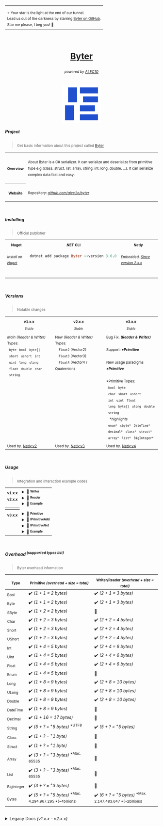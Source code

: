 <div align="right">
<table>
<td aligh="right">
<p></p>
<sup>⭐ Your star is the light at the end of our tunnel.<br> Lead us out of the darkness by starring <a href="https://github.com/alec1o/Byter">Byter on GitHub</a>.<br> Star me please, I beg you! 💙</sup>
</td>
</table>
</div>

<br>

<h1 align="center"><a href="https://github.com/alec1o/Byter">Byter</a></h1>

<h6 align="center"><sub>
powered by <a href="https://github.com/alec1o">ALEC1O</a><sub/>
</h6>

<div align="center">
  <a href="#">
    <img align="center" src="static/logo/Byter-logo-512/sprite_1.png" width="128px" alt="byter logo">
  </a>
</div>

##### Project

> <sub>Get basic information about this project called [Byter](https://github.com/alec1o/Byter)</sub>

<table>
<tr>
  <th align="center" valign="center"><sub><strong>Overview</strong></sub></th>
<td>
<br>
<sub>About
Byter is a C# serializer. It can serialize and deserialize from primitive type e.g (class, struct, list, array, string, int, long, double, ...), It can serialize complex data fast and easy.</sub>
<br>
<br>
</td>
</tr>
<tr>
  <th align="center" valign="center"><sub><strong>Website</strong></sub></th>
<td>
<br>
<sub>Repository: <a href="https://github.com/alec1o/Byter"><i>github.com/alec1o/byter</i></a></sub><br>
<br>
</td>
</tr>
</table>

<br>

##### Installing

> <sub>Official publisher</sub>

<table>
<tr>
<th valign="center" align="center"><sub>Nuget</sub></th>
<th valign="center" align="center"><sub>.NET CLI</sub></th>
<th valign="center" align="center"><sub>Netly</sub></th>
</tr>
<tr>
<td valign="top" align="left">

<h6><sup>Install on <a href="https://www.nuget.org/packages/Byter">Nuget</a></sup></h6>

</td>
<td valign="top" align="left">

```rb
dotnet add package Byter --version 3.0.0
```

</td>
<td valign="top" align="left">

<h6><sup>Embedded, <a href="https://github.com/alec1o/Netly">Since version 2.x.x</a></sup></h6>

</td>
</tr>
</table>

<br>

##### Versions

> <sub>Notable changes</sub>

<table>
<tr> <!-- title -->
<th><sub>v1.x.x</sub></th>
<th><sub>v2.x.x</sub></th>
<th><sub>v3.x.x</sub></th>
</tr>
<tr> <!-- status -->
<td valign="center" align="center"><sup><sub><i>Stable</i></sub></sup></td>
<td valign="center" align="center"><sup><sub><i>Stable</i></sub></sup></td>
<td valign="center" align="center"><sup><sub><i>Stable</i></sub></sup></td>
</tr>
<tr> <!-- row #1 -->
<td valign="top" align="left">
<sub>
<i>Main (Reader & Writer)</i> Types:
<br>
&nbsp; <code>byte</code>
&nbsp; <code>bool</code>
&nbsp; <code>byte[]</code>
<br>
&nbsp; <code>short</code>
&nbsp; <code>ushort</code>
&nbsp; <code>int</code>
<br>
&nbsp; <code>uint</code>
&nbsp; <code>long</code>
&nbsp; <code>ulong</code>
<br>
&nbsp; <code>float</code>
&nbsp; <code>double</code>
&nbsp; <code>char</code>
<br>
&nbsp; <code>string</code>
</sub>
</td>
<td valign="top" align="left">
<sub>
New <i>(Reader & Writer)</i> Types:
<br>&emsp;<code>Float2</code> (Vector2)
<br>&emsp;<code>Float3</code> (Vector3)
<br>&emsp;<code>Float4</code> (Vector4 / Quaternion)
</sub>
</td>
<td valign="top" align="left">
<sub>
Bug Fix. <i><strong>(Reader & Writer)</strong></i>
<br><br>Support: <i><strong>*Primitive</strong></i>
<br><br>New usage paradigms <i><strong>*Primitive</strong></i>
<br><br>*Primitive Types:
<br>
&nbsp; <code>bool</code>
&nbsp; <code>byte</code>
<br>
&nbsp; <code>char</code>
&nbsp; <code>short</code>
&nbsp; <code>ushort</code>
<br>
&nbsp; <code>int</code>
&nbsp; <code>uint</code>
&nbsp; <code>float</code>
<br>
&nbsp; <code>long</code>
&nbsp; <code>byte[]</code>
&nbsp; <code>ulong</code>
&nbsp; <code>double</code>
<br>
&nbsp; <code>string</code>
<br>
&nbsp;&nbsp;&nbsp;<i>*highlights</i>
<br>
&nbsp; <code>enum*</code>
&nbsp; <code>sbyte*</code>
&nbsp; <code>DateTime*</code>
<br>
&nbsp; <code>decimal*</code>
&nbsp; <code>class*</code>
&nbsp; <code>struct*</code>
<br>
&nbsp; <code>array*</code>
&nbsp; <code>list*</code>
&nbsp; <code>BigInteger*</code>
</sub></td>
</tr>
<tr> <!-- row #2 -->
<td valign="top" align="left"><sub>Used by. <a href="https://github.com/alec1o/Netly">Netly v2</a></sub></td>
<td valign="top" align="left"><sub>Used by. <a href="https://github.com/alec1o/Netly">Netly v3</a></sub></td>
<td valign="top" align="left"><sub>Used by. <a href="https://github.com/alec1o/Netly">Netly v4</a></sub></td>
</tr>
</table>

<br>

##### Usage

> <sub>Integration and interaction example codes</sub>


<table>

<tr>
<th align="center" valign="top"><sub><strong>v1.x.x<br>v2.x.x</strong></sub></th>
<td>

<details><summary>📄 <strong><sup><sub>Writer</sub></sup></strong></summary>

### Constructor

- ###### () :                      ``Writer`` <br><sub>Create instance with empty internal buffer</sub>
- ###### (``Writer`` writer) :     ``Writer`` <br><sub>Create instance and copy buffer of <i>(Writer)</i> as internal buffer</sub>
- ###### (ref ``Writer`` writer) : ``Writer`` <br><sub>Create instance and copy buffer of <i>(ref Writer)</i> as internal buffer</sub>

### Proprieties

- ###### Length :   ``int`` <br><sub>Return buffer length.</sub>

### Methods

- ###### Write(T value) :   ``void`` <br><sub>Write content in internal buffer</sub>
- ###### GetBytes() :     ``byte[]`` <br><sub>Return buffer from <i>(Writer)</i> instance as <i>byte[])</i> </sub>
- ###### GetList() :  ``List<byte>`` <br><sub>Return buffer from <i>(Writer)</i> instance as <i>List&lt;byte&gt;</i> </sub>
- ###### Clear():           ``void`` <br><sub>Clear internal buffer from <i>(Writer)</i> instance</sub>

</details>
<details><summary>📄 <strong><sup><sub>Reader</sub></sup></strong></summary>

### Constructor

- ###### (``byte[]`` buffer) :     ``Reader`` <br><sub>Create instance using <i>(Byte[])</i> as internal buffer</sub>
- ###### (``Writer`` writer) :     ``Reader`` <br><sub>Create instance using <i>(Writer)</i> as internal buffer</sub>
- ###### (ref ``Writer`` writer) : ``Reader`` <br><sub>Create instance using <i>(ref Writer)</i> as internal buffer</sub>

### Proprieties

- ###### Success : ``bool`` <br><sub>Return true if deserialized successful.</sub>
- ###### Position : ``int`` <br><sub>Return current read index.</sub>
- ###### Length :   ``int`` <br><sub>Return buffer length.</sub>

### Methods

- ###### Seek(``int`` position) :                    ``void`` <br><sub>Move position (internal buffer index)</sub>
- ###### Read<``T``>() :                                ``T`` <br><sub>Read content from iternal buffer.</sub>
- ###### Read<``string``>(``Encoding`` encoding) : ``string`` <br><sub>Read custom encoding string.</sub>

</details>
<details><summary>📄 <strong><sup><sub>Example</sub></sup></strong></summary>

- ###### Writer
    ```csharp
    using Byter;
    
    Writer w = new();
    
    // write data
  
    w.Write("Powered by ALEC1O");
    w.Write("由 ALEC1O 提供支持", Encoding.UTF32);
    w.Write((int)1000000);` // 1.000.000
    w.Write((char)'A');
    w.Write((long)-1000000000); // -100.0000.000
    w.Write((byte[])[0, 1, 2, 3]);
    
    // Float(1|2|3) only available in version 2
    w.Write(new Float2(-100F, 300F));
    w.Write(new Float3(-100F, 300F, 600F));
    w.Write(new Float4(-100F, 300F, 600F, 900F));
    
    // get buffer
    
    byte[] buffer = w.GetBytes();
    
    // example send buffer
    Magic.Send(buffer);
    ```
- ###### Reader
    ```csharp
    using Byter;
    
    // example receive buffer
    byte[] buffer = Magic.Receive();
    
    // create instance
    Reader r = new()
        
    // read data
    
    string noticeInEnglish = r.Read<string>(); // Powered by ALEC1O
    string noticeInChinese = r.Read<string>(Encoding.UTF32); // 由 ALEC1O 提供支持
    int myInt = r.Read<int>(); // 1.000.000
    char myChar = r.Read<char>(); // 'A'
    long myLong = r.Read<long>(); // -100.0000.000
    byte[] myBytes = r.Read<byte[]>(); // [0, 1, 2, 3]
    
    // Float(1|2|3) only available in version 2
    Float2 myFloat2 = r.Read<Float2>(); // [x: -100F] [y: 300F]
    Float3 myFloat3 = r.Read<Float3>(); // [x: -100F] [y: 300F] [z: 600F]
    Float4 myFloat4 = r.Read<Float4>(); // [x: -100F] [y: 300F] [z: 600F] [w: 900F]
    
    if (r.Sucess)
    {
        // sucess on read all data
    }
    else
    {
        // one or more data isn't found when deserialize. Might ignore this buffer!
    }
    ```

- ###### Dynamic Read Technical
    ```csharp
    var r = new Reader(...);
    
    var topic = r.Read<string>(Encoding.ASCII);
    
    if(!r.Sucess) return; // ignore this 
    
    if (topic == "login")
    {
        string username = r.Read<string>(Encoding.UTF32);
        string password = r.Read<string>(Encoding.ASCII);
        
        if (!r.Sucess) return; // ignore this
        // login user...
    }
    else if(topic == "get user address")
    {
        ulong userId  = r.Read<ulong>();
        string token = r.Read<string>(Encoding.ASCII);
        
        if (!r.Sucess) return; // ignore this
        // get user adress...
    }
    ...
    else
    {
        // ignore this. (Topic not found)
    }
    ```

</details>
</td>
</tr>

<tr><th></th></tr>

<tr>
<th align="center" valign="top"><sub><strong>v3.x.x</strong></sub></th>
<td>

<details><summary>📄 <strong><sup><sub>Primitive</sub></sup></strong></summary>

### Constructor

- ###### () :                      ``Primitive`` <br><sub>Create instance with empty internal buffer</sub>
- ###### (``byte[]`` buffer) :     ``Primitive`` <br><sub>Create instance using (Byte[]) as internal buffer</sub>

### Proprieties

- ###### Position :      ``int`` <br><sub>Return internal reading index/position.</sub>
- ###### IsValid :      ``bool`` <br><sub>Return (true) if data was read successful. otherwise (false)</sub>
- ###### Add : ``IPrimitiveAdd`` <br><sub>Object used to (read/get) content from internal (Primitive) buffer</sub>
- ###### Get : ``IPrimitiveGet`` <br><sub>Object used to (write/add) content in internal (Primitive) buffer</sub>

### Methods

- ###### GetBytes() :     ``byte[]`` <br><sub>Return buffer from <i>(Primitive)</i> instance as <i>byte[])</i> </sub>
- ###### GetList() :  ``List<byte>`` <br><sub>Return buffer from <i>(Primitive)</i> instance as <i>List&lt;byte&gt;</i> </sub>
- ###### Reset():           ``void`` <br><sub>Clear internal buffer from <i>(Primitive)</i> instance</sub>

</details>

<details><summary>📄 <strong><sup><sub>IPrimitiveAdd</sub></sup></strong></summary>

### Methods

- ###### Bool(``bool`` value)             ``void`` <br><sub>(Write/Add) element typeof(bool) in internal buffer</sub>
- ###### Byte(``byte`` value)             ``void`` <br><sub>(Write/Add) element typeof(byte) in internal buffer</sub>
- ###### SByte(``sbyte`` value)           ``void`` <br><sub>(Write/Add) element typeof(sbyte) in internal buffer</sub>
- ###### Char(``char`` value)             ``void`` <br><sub>(Write/Add) element typeof(char) in internal buffer</sub>
- ###### Short(``short`` value)           ``void`` <br><sub>(Write/Add) element typeof(short) in internal buffer</sub>
- ###### UShort(``ushort`` value)         ``void`` <br><sub>(Write/Add) element typeof(ushort) in internal buffer</sub>
- ###### Int(``int`` value)               ``void`` <br><sub>(Write/Add) element typeof(int) in internal buffer</sub>
- ###### UInt(``uint`` value)             ``void`` <br><sub>(Write/Add) element typeof(uint) in internal buffer</sub>
- ###### Float(``float`` value)           ``void`` <br><sub>(Write/Add) element typeof(float) in internal buffer</sub>
- ###### Enum<``T``>(``T`` value)         ``void`` <br><sub>(Write/Add) element typeof(enum) in internal buffer</sub>
- ###### Long(``long`` value)             ``void`` <br><sub>(Write/Add) element typeof(long) in internal buffer</sub>
- ###### ULong(``ulong`` value)           ``void`` <br><sub>(Write/Add) element typeof(ulong) in internal buffer</sub>
- ###### Double(``double`` value)         ``void`` <br><sub>(Write/Add) element typeof(double) in internal buffer</sub>
- ###### DateTime(``DateTime`` value)     ``void`` <br><sub>(Write/Add) element typeof(DateTime) in internal buffer</sub>
- ###### Decimal(``decimal`` value)       ``void`` <br><sub>(Write/Add) element typeof(decimal) in internal buffer</sub>
- ###### String(``string`` value)         ``void`` <br><sub>(Write/Add) element typeof(string) in internal buffer</sub>
- ###### Class<``T``>(``T`` value)        ``void`` <br><sub>(Write/Add) element typeof(T) in internal buffer</sub>
- ###### Struct<``T``>(``T`` value)       ``void`` <br><sub>(Write/Add) element typeof(T) in internal buffer</sub>
- ###### Array<``T``>(``T`` value)        ``void`` <br><sub>(Write/Add) element typeof(T[]) in internal buffer</sub>
- ###### List<``T``>(``List<T>`` value)   ``void`` <br><sub>(Write/Add) element typeof(List<T>) in internal buffer</sub>
- ###### BigInteger(``BigInteger`` value) ``void`` <br><sub>(Write/Add) element typeof(BigInteger) in internal buffer</sub>
- ###### Bytes(``byte[]`` value)          ``void`` <br><sub>(Write/Add) element typeof(byte[]) in internal buffer</sub>

</details>

<details><summary>📄 <strong><sup><sub>IPrimitiveGet</sub></sup></strong></summary>

### Methods

- ###### Bool()             ``bool`` <br><sub>(Read/Get) element typeof(bool) from internal buffer</sub>
- ###### Byte()             ``byte`` <br><sub>(Read/Get) element typeof(byte) from internal buffer</sub>
- ###### SByte()           ``sbyte`` <br><sub>(Read/Get) element typeof(sbyte) from internal buffer</sub>
- ###### Char()             ``char`` <br><sub>(Read/Get) element typeof(char) from internal buffer</sub>
- ###### Short()           ``short`` <br><sub>(Read/Get) element typeof(short) from internal buffer</sub>
- ###### UShort()         ``ushort`` <br><sub>(Read/Get) element typeof(ushort) from internal buffer</sub>
- ###### Int()               ``int`` <br><sub>(Read/Get) element typeof(int) from internal buffer</sub>
- ###### UInt()             ``uint`` <br><sub>(Read/Get) element typeof(uint) from internal buffer</sub>
- ###### Float()           ``float`` <br><sub>(Read/Get) element typeof(float) from internal buffer</sub>
- ###### Enum<``T``>()         ``T`` <br><sub>(Read/Get) element typeof(enum) from internal buffer</sub>
- ###### Long()             ``long`` <br><sub>(Read/Get) element typeof(long) from internal buffer</sub>
- ###### ULong()           ``ulong`` <br><sub>(Read/Get) element typeof(ulong) from internal buffer</sub>
- ###### Double()         ``double`` <br><sub>(Read/Get) element typeof(double) from internal buffer</sub>
- ###### DateTime()     ``DateTime`` <br><sub>(Read/Get) element typeof(DateTime) from internal buffer</sub>
- ###### Decimal()       ``decimal`` <br><sub>(Read/Get) element typeof(decimal) from internal buffer</sub>
- ###### String()         ``string`` <br><sub>(Read/Get) element typeof(string) from internal buffer</sub>
- ###### Class<``T``> ()       ``T`` <br><sub>(Read/Get) element typeof(T) from internal buffer</sub>
- ###### Struct<``T``>()       ``T`` <br><sub>(Read/Get) element typeof(T) from internal buffer</sub>
- ###### Array<``T``>()      ``T[]`` <br><sub>(Read/Get) element typeof(T[]) from internal buffer</sub>
- ###### List<``T``>()   ``List<T>`` <br><sub>(Read/Get) element typeof(List<T) from in internal buffer</sub>
- ###### BigInteger() ``BigInteger`` <br><sub>(Read/Get) element typeof(BigInteger) from internal buffer</sub>
- ###### Bytes()          ``byte[]`` <br><sub>(Read/Get) element typeof(byte[]) from internal buffer</sub>

</details>

<details><summary>📄 <strong><sup><sub>Example</sub></sup></strong></summary>

- ###### Add Element
    ```csharp
    using Byter;
    
    Primitive primitive = new();
    
    // write elements
  
    primitive.Add.Class(myCharacterInfoClass);
    primitive.Add.Array(myCharacterArray);
    primitive.Add.List(myLogList);
    primitive.Add.Struct(myDeviceStruct);
    primitive.Add.DateTime(DateTime.UtcNow);
    primitive.Add.Enum(MyEnum.Option1);
    primitive.Add.Bytes(myImageBuffer);
    
    // send buffer
  
    byte[] buffer = primitive.GetBytes();
    Magic.Send(buffer); // EXAMPLE!
    ```

- ###### Get Element
    ```csharp
    using Byter;
    
    // receive bugger
    
    byte[] buffer = Magic.Receive(); // EXAMPLE!
    
    Primitive primitive = new(buffer);
    
    // read elements
    
    var myCharacterInfoClass = primitive.Get.Class<CharacterInfoClass>();
    var myCharacterArray = primitive.Get.Array<Character>();
    var myLogList = primitive.Get.List<string>();
    var myDeviceStruct = primitive.Get.Struct<DeviceStruct>();
    var myTime = primitive.Get.DateTime();
    var myEnum = primitive.Get.Enum<MyEnum>();
    var myImageBuffer = primitive.Get.Bytes();
    
    if (primitive.IsValid)
    {
        // sucess on read all data
    }
    else
    {
        // one or more data isn't found when deserialize. Might ignore this buffer!
    }
    
    ```

- ###### Dynamic Read Technical
    ```csharp
    Primitive primitive = new(...);
    
    var topic = primitive.Get.String();
    
    if(!primitive.IsValid) return; // ignore this 
    
    if (topic == "login")
    {
        var loginInfo = primitive.Get.Class<LoginInfo>();
        
        if (!primitive.IsValid) return; // ignore this
        // login user...
    }
    else if (topic == "get user address")
    {
        var getUserAddressInfo = primitive.Get.Class<GetUserAddressInfo>();
        
        if (!primitive.IsValid) return; // ignore this
        // get user adress...
    }
    ...
    else
    {
        // ignore this. (Topic not found)
    }
    ```

</details>
</td>
</tr>
</table>

<br>

##### Overhead <sup><i>(supported types list)</i></sup>

> <sub>Byter overhead information</sub>

| <sub>Type</sub>       | <sub>Primitive <i>(overhead + size = total)</i></sub>                                 | <sub>Writer/Reader <i>(overhead + size = total)</i></sub>                            |
|-----------------------|---------------------------------------------------------------------------------------|--------------------------------------------------------------------------------------|
| <sub>Bool</sub>       | ✔️  <i>(1 + 1 = 2 bytes)</i>                                                          | ✔️ <i>(2 + 1 = 3 bytes)</i>                                                          |
| <sub>Byte</sub>       | ✔️  <i>(1 + 1 = 2 bytes)</i>                                                          | ✔️ <i>(2 + 1 = 3 bytes)</i>                                                          |
| <sub>SByte</sub>      | ✔️  <i>(1 + 2 = 2 bytes)</i>                                                          | 🚫                                                                                   |
| <sub>Char</sub>       | ✔️  <i>(1 + 2 = 3 bytes)</i>                                                          | ✔️ <i>(2 + 2 = 4 bytes)</i>                                                          |
| <sub>Short</sub>      | ✔️  <i>(1 + 2 = 3 bytes)</i>                                                          | ✔️ <i>(2 + 2 = 4 bytes)</i>                                                          |
| <sub>UShort</sub>     | ✔️  <i>(1 + 2 = 3 bytes)</i>                                                          | ✔️ <i>(2 + 2 = 4 bytes)</i>                                                          |
| <sub>Int</sub>        | ✔️  <i>(1 + 4 = 5 bytes)</i>                                                          | ✔️ <i>(2 + 4 = 6 bytes)</i>                                                          |
| <sub>UInt</sub>       | ✔️  <i>(1 + 4 = 5 bytes)</i>                                                          | ✔️ <i>(2 + 4 = 6 bytes)</i>                                                          |
| <sub>Float</sub>      | ✔️  <i>(1 + 4 = 5 bytes)</i>                                                          | ✔️ <i>(2 + 4 = 6 bytes)</i>                                                          |
| <sub>Enum</sub>       | ✔️  <i>(1 + 4 = 5 bytes)</i>                                                          | 🚫                                                                                   |
| <sub>Long</sub>       | ✔️  <i>(1 + 8 = 9 bytes)</i>                                                          | ✔️ <i>(2 + 8 = 10 bytes)</i>                                                         |
| <sub>ULong</sub>      | ✔️  <i>(1 + 8 = 9 bytes)</i>                                                          | ✔️ <i>(2 + 8 = 10 bytes)</i>                                                         |
| <sub>Double</sub>     | ✔️  <i>(1 + 8 = 9 bytes)</i>                                                          | ✔️ <i>(2 + 8 = 10 bytes)</i>                                                         |
| <sub>DateTime</sub>   | ✔️  <i>(1 + 8 = 9 bytes)</i>                                                          | 🚫                                                                                   |
| <sub>Decimal</sub>    | ✔️  <i>(1 + 16 = 17 bytes)</i>                                                        | 🚫                                                                                   |
| <sub>String</sub>     | ✔️  <i>(5 + ? = <sup>+</sup>5 bytes)</i> <sup>*UTF8</sup>                             | ✔️ <i>(5 + ? = <sup>+</sup>5 bytes)</i>                                              |
| <sub>Class</sub>      | ✔️  <i>(1 + ? = <sup>+</sup>1 byte)</i>                                               | 🚫                                                                                   |
| <sub>Struct</sub>     | ✔️  <i>(1 + ? = <sup>+</sup>1 byte)</i>                                               | 🚫                                                                                   |
| <sub>Array</sub>      | ✔️  <i>(3 + ? = <sup>+</sup>3 bytes)</i>  <sup>*Max. 65535</sup>                      | 🚫                                                                                   |
| <sub>List</sub>       | ✔️  <i>(3 + ? = <sup>+</sup>3 bytes)</i>  <sup>*Max. 65535</sup>                      | 🚫                                                                                   |
| <sub>BigInteger</sub> | ✔️  <i>(3 + ? = <sup>+</sup>3 bytes)</i>                                              | 🚫                                                                                   |
| <sub>Bytes</sub>      | ✔️  <i>(5 + ? = <sup>+</sup>5 bytes)</i> <sup>*Max. 4.294.967.295 *(~4billions)</sup> | ✔️ <i>(6 + ? = <sup>+</sup>5 bytes)</i> <sup>*Max. 2.147.483.647 *(~2billions)</sup> |

<br>















<details>
<summary>Legacy Docs <i>(v1.x.x - v2.x.x)</i></summary>

# Byter

Byter is a bytes serializer. It can serialize and deserialize from primitive type.

> ###### Byter is very stable, super easy to learn, extremely fast and inexpensive (2 bytes or ``sizeof(char)`` of overhead per data written) and ``100%`` written in ``C#`` and it's FREE!

<br><hr><br>

## Install

- #### Nuget [SEE HERE](https://www.nuget.org/packages/Byter)
  ###### .NET CLI
  ```rb
  dotnet add package Byter --version 2.0
  ```
  ###### Git submodule
  See how add as git submodule? See on bottom of this docs

<br><hr/>

## Usage

#### Namespace

```csharp
using Byter
```

#### Types

```ts
[
    `byte`,
    `bool`,
    `byte[]`,
    `short`,
    `ushort`,
    `int`,
    `uint`,
    `long`,
    `ulong`,
    `float`,
    `double`,
    `char`,
    `string`,
    `Float2`(Vector2),
    `Float3`(Vector3),
    `Float4`(Vector4 / Quaternion),
]
```

<hr/>

## Writer

> Constructor

-

```cs
_ = new Writer();                          // Create default instance
_ = new Writer(new Writer());              // Create instance and copy from existing Writer
_ = new Writer(ref new Writer());          // Create instance and copy from existing Writer (using ref)
```

<br>

> Proprietary

- #### ``Length``
  ```cs
  using Byter;

  var w = new Writer();

  // Get lenght of buffer
  int lenght = w.Length; 
  ```

<br/>

> Methods

- #### ``Write(dynamic value)``
  ```cs
  using Byter;

  // Create writer instance;
  using var w = new Writer();
  
  // Write string
  w.Write("KEZERO");

  // Write char
  w.Write('K');

  // Write Float3 (Vector3)
  w.Write(new Float3(10F, 10F, 10F));

  // Get bytes (buffer)
  byte[] buffer = w.GetBytes();

  // Get byte list (buffer)
  List<byte> bytes = w.GetList();
  ```

- #### ``GetBytes()``
  ```cs
  using Byter;

  var w = new Writer();

  // Return buffer on <Writer> instance 
  byte[] buffer = w.GetBytes();
  ```

- #### ``GetList()``
  ```cs
  using Byter;

  var w = new Writer();

  // Return buffer on <Writer> instance as byte list 
  List<byte> bytes = w.GetList();
  ```

- #### ``Clear()``
  ```cs
  using Byter;

  var w = new Writer();
  w.Write((int)1000);
  w.Write((float)100f);

  // Clear internal buffer and reset internal index
  w.Clear();
  ```

<hr>

## Reader

> Constructor

-

```cs
_ = new Reader(new Writer());               // Create instance and copy buffer from existing Writer
_ = new Reader(ref new Writer());           // Create instance and copy buffer from existing Writer (ref Writer)
_ = new Reader(new byte[] { 1, 1, 1, 1 });  // Create instance from buffer (bytes (byte[]))
```

<br/>

> Proprietary

- #### ``Length``
  ```cs
  using Byter;

  byte[] buffer = ...;
  var r = new Reader(buffer);

  // Get lenght of buffer
  int lenght = r.Length; 
  ```

- #### ``Position``
  ```cs
  using Byter;

  byte[] buffer = ...;
  var r = new Reader(buffer);

  // return current index of readed buffer
  int position = r.Position; 
  ```

- #### ``Success``
    ```cs
    using Byter;

    byte[] buffer = ...;
    var r = new Reader(buffer);
    string name = r.Read<string>();
    int age = r.Read<int>();
    
    // return true if not exist problem on read values.
    // return false when have any error on read values;
    bool success = r.Success; 
    ```
    - ###### WARNING
      Internally, before data is written a prefix is added in front of it, so when reading it always compares the prefix
      of the (data type) you want to read with the strings in the read buffer. if the prefixes do not match then o (
      Reader. Success = False), eg. If you write an (int) and try to read a float (Reader.Success = False) because the
      prefix of an (int) is different from that of a (float), it is recommended to read all the data and at the end
      check the success, if it is (Reader.Success = False) then one or more data is corrupt. This means that Writer and
      Reader add dipping to your write and read data.

<br/>

> Methods

- #### ``Read<T>()`` ``Read<string>(Encoding encoding)``;
  ```cs
  using Byter;

  byte[] buffer = ...;

  // Create reader instance
  using r = new Reader(buffer);

  string name = r.Read<string>();
  char firstLatter = r.Read<char>();
  Float3 position = r.Read<Float3>();

  // Check if is success
  if (r.Success)
  {
      Console.WriteLine($"Name: {name}");
      Console.WriteLine($"First Latter: {firstLatter}");
      Console.WriteLine($"Position: {position}");
  }
  else
  {
      Console.WriteLine("Error on get data");
  }
  ```

- #### ``Seek(int position)``;
  ```cs
  using Byter;

  using var w = new Writer();
  w.Write("KEZERO");
  w.Write((int) 1024);

  using var r = new Reader(ref w);

  string name = r.Read<string>(); // name: KEZERO
  int age = r.Read<int>(); // age: 1024
  
  // Move index (Reader.Position) for target value "MIN VALUE IS 0";
  r.Seek(10); // move current index for read for 10 (when start read using .Read<Type> will start read on 10 index from buffer);

  // Reset internal position
  r.Seek(0);

  string name2 = r.Read<string>(); // name: KEZERO (because the start index of this string on buffer is 0)
  int age2 = r.Read<int>(); age: 1024;

  // NEED READ LAST INT
  r.Seek(r.Position - sizeof(int) + sizeof(char) /* int size is 4 + char size is 2. The 2 bytes is overhead of protocol */);    
  int age3 = r.Read<int>(); age: 1024 (because i return 4bytes before old current value)
  ```

<br/><hr/><br/>

#### Sample

```csharp
using Byter;

// writing
Writer writer = new();

writer.Write(1000); // index
writer.Write("{JSON}"); // content
writer.Write(new byte[]{ 1, 1, 1, 1 }); // image

// geting buffer
byte[] buffer = writer.GetBytes();
writer.Dispose(); // Destroy Writer

// reading
Reader reader = new(buffer);

int index = reader.Read<int>();
string json = reader.Read<string>();
byte[] image = reader.Read<byte[]>();

// Check error
if (!reader.Success) // IS FALSE
{
    Console.WriteLine("*** ERROR ****");
    return;
}

// Check success
Console.WriteLine("*** SUCCESS ****");      

// Output
Console.WriteLine($"Index: {index}");           // output: 1000
Console.WriteLine($"JSON : {json }");           // output: JSON
Console.WriteLine($"Image: {image.Length}");    // output: 4
Console.WriteLine($"Status: {reader.Success}"); // output: True

// Making error
float delay = reader.Read<float>();
                                                                                            /*
WARNING:                
if you reverse the reading order or try to read more data than added (Reader.Succes = False),
Remembering does not return exception when trying to read data that does not exist it just
returns the default construction, and (Reader.Success) will be assigned (False)             */

if (reader.Success)  // IS FALSE, THE IS NOT WRITED IN BUFFER
    Console.WriteLine($"Delay: {delay}");
else                // IS TRUE, THE DELAY NOT EXIST
    Console.WriteLine($"Delay not exist");

// Output of status
Console.WriteLine($"Status: {reader.Success}"); // output: False

reader.Dispose(); // Destroy Reader
```

<br/><hr/><br/>

#### Install using git submodule

  ```rb
  # Install - recommend a stable branch e.g. "1.x" or use a fork repository, --depth clone last sources
  git submodule add --name byter --depth 1 --branch main "https://github.com/alec1o/byter" vendor/byter

  # Rebuilding - Download repository and link it in file location, must add this step in dotnet.yaml if using
  git submodule update --init

  # Update submodule - Update and load new repository updates
  git submodule update --remote

  # PATH
  # |__ vendor
  # |   |__ byter
  # |      |__ src
  # |        |__ Byter.csproj
  # |
  # |__ app
  # |   |__ app.csproj
  # |
  # |__ app.sln
  # |__ .git
  # |__ .gitignore
  # |__ .gitmodules

  # .NET link on .sln
  cd <PATH>
  dotnet sln add vendor/byter/src/Byter.csproj

  # .NET link on .csproj
  cd app/
  dotnet add reference ../vendor/byter/src/Byter.csproj
  
  # Rebuild dependencies to be linked in the project
  dotnet restore
  ```

</details>

<br>
